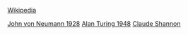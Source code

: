 [Wikipedia](https://en.wikipedia.org/wiki/Minimax)

[John von Neumann 1928](https://en.wikipedia.org/wiki/John_von_Neumann#Game_theory)
[Alan Turing 1948](https://en.wikipedia.org/wiki/Turochamp)
[Claude Shannon](https://en.wikipedia.org/wiki/Claude_Shannon#Shannon's_computer_chess_program)
